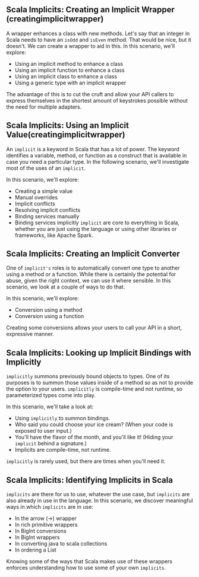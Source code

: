 ## Scala Implicits: Creating an Implicit Wrapper (creatingimplicitwrapper)

A wrapper enhances a class with new methods. Let's say that an integer in Scala needs to have an ```isOdd``` and ```isEven``` method. That would be nice, but it doesn't. We can create a wrapper to aid in this.
In this scenario, we'll explore:

* Using an implicit method to enhance a class
* Using an implicit function to enhance a class
* Using an implicit class to enhance a class
* Using a generic type with an implicit wrapper

The advantage of this is to cut the cruft and allow your API callers to express themselves in the shortest amount of keystrokes possible without the need for multiple adapters.


## Scala Implicits: Using an Implicit Value(creatingimplicitwrapper)

An ```implicit``` is a keyword in Scala that has a lot of power. The keyword identifies a variable, method, or function as a construct that is available in case you need a particular type. In the following scenario, we'll investigate most of the uses of an ```implicit```.

In this scenario, we'll explore:

* Creating a simple value
* Manual overrides
* Implicit conflicts
* Resolving implicit conflicts
* Binding services manually
* Binding services implicitly
```implicit``` are core to everything in Scala, whether you are just using the language or using other libraries or frameworks, like Apache Spark.
  
## Scala Implicits: Creating an Implicit Converter

One of ```implicit's``` roles is to automatically convert one type to another using a method or a function. While there is certainly the potential for abuse, given the right context, we can use it where sensible. In this scenario, we look at a couple of ways to do that.

In this scenario, we'll explore:

* Conversion using a method
* Conversion using a function

Creating some conversions allows your users to call your API in a short, expressive manner.

## Scala Implicits: Looking up Implicit Bindings with Implicitly

```implicitly``` summons previously bound objects to types. One of its purposes is to summon those values inside of a method so as not to provide the option to your users. ```implicitly``` is compile-time and not runtime, so parameterized types come into play.

In this scenario, we'll take a look at:

* Using ```implicitly``` to summon bindings.
* Who said you could choose your ice cream? (When your code is exposed to user input.)
* You'll have the flavor of the month, and you'll like it! (Hiding your ```implicit``` behind a signature.)
* Implicits are compile-time, not runtime.

```implicitly``` is rarely used, but there are times when you'll need it.

## Scala Implicits: Identifying Implicits in Scala

```implicits``` are there for us to use, whatever the use case, but ```implicits``` are also already in use in the language. In this scenario, we discover meaningful ways in which ```implicits``` are in use:

* In the arrow (->) wrapper
* In rich primitive wrappers
* In BigInt conversions
* In BigInt wrappers
* In converting java to scala collections
* In ordering a List

Knowing some of the ways that Scala makes use of these wrappers enforces understanding how to use some of your own ```implicits```.
